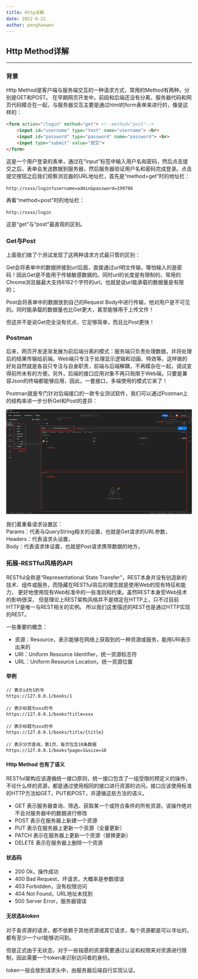```yaml
---
title: Http详解
date: 2022-6-21
author: penghaowen
---
```


## Http Method详解
---

### 背景

Http Method是客户端与服务端交互的一种请求方式，常用的Method有两种，分别是GET和POST。
在早期网页开发中，前段和后端还没有分离，服务器代码和网页代码糅合在一起，与服务器交互主要是通过html的form表单来进行的，像是这样的：

```html
<form action="/login" method="get"> <!--method="post"-->
    <input id="username" type="text" name="username"> <br>
    <input id="password" type="password" name="password"> <br>
    <input type="submit" value="提交">
</form>
```

这是一个用户登录的表单，通过在“input”标签中输入用户名和密码，然后点击提交之后，表单会发送数据到服务器，然后服务器验证用户名和密码完成登录。点击提交按钮之后我们观察浏览器的URL地址栏，首先是“method=get”时的地址栏：

`http://xxxx/login?username=admin&password=199798`

再看“method=post”时的地址栏：

`http://xxxx/login`

这是“get”与“post”最直观的区别。

### Get与Post

上面我们做了个测试发现了这两种请求方式最只管的区别：

Get会将表单中的数据拼接到url后面，直接通过url明文传输，哪怕输入的是密码！因此Get是不能用于传输敏感数据的。同时url的长度是有限制的，常用的Chrome浏览器最大支持8182个字符的url，也就是说url能承载的数据量是有限的；

Post会将表单中的数据放到自己的Request Body中进行传输，他对用户是不可见的。同时能承载的数据量也比Get更大，甚至能够用于上传文件！

但这并不是说Get完全没有优点，它足够简单，而且比Post更快！

### Postman

后来，网页开发逐渐发展为前后端分离的模式：服务端只负责处理数据，并将处理后的结果传输给前端。Web端只专注于处理显示逻辑和动画、特效等。这样做的好处自然就是各自只专注与自身职责，前端与后端解耦，不再糅杂在一起，调试变得前所未有的方便。另外，后端的接口应用对象不再只局限于Web端，只要是兼容Json的终端都能够应用，因此，一套接口，多端使用的模式它来了！

Postman就是专门针对后端接口的一款专业测试软件，我们可以通过Postman上的结构来进一步分析Get和Post的差异：

![](20220626/markdown-img-paste-20220626141026373.png)

我们着重看请求设置区： \
Params：代表与QueryString相关的设置，也就是Get请求的URL参数，\
Headers：代表请求头设置， \
Body：代表请求体设置，也就是Post请求携带数据的地方，

### 拓展-RESTful风格的API

RESTful全称是“Representational State Transfer”，REST本身并没有创造新的技术、组件或服务，而隐藏在RESTful背后的理念就是使用Web的现有特征和能力， 更好地使用现有Web标准中的一些准则和约束。虽然REST本身受Web技术的影响很深， 但是理论上REST架构风格并不是绑定在HTTP上，只不过目前HTTP是唯一与REST相关的实例。 所以我们这里描述的REST也是通过HTTP实现的REST。

一些重要的概念：
- 资源：Resource，表示能够在网络上获取到的一种资源或服务，能用URI表示出来的
- URI：Uniform Resource Identifier，统一资源标志符
- URL：Uniform Resource Location，统一资源位置

#### 举例

```shell
// 表示id为1的书
https://127.0.0.1/books/1

// 表示标题为xxx的书
https://127.0.0.1/books?title=xxx

// 表示标题为xxx的书
https://127.0.0.1/books/title/{title}

// 表示分页查询，第1页，每页包含10条数据
https://127.0.0.1/books?page=1&size=10
```

#### Http Method 也有了语义

RESTful架构应该遵循统一接口原则，统一接口包含了一组受限的预定义的操作，不论什么样的资源，都是通过使用相同的接口进行资源的访问。接口应该使用标准的HTTP方法如GET，PUT和POST，并遵循这些方法的语义。

- GET 表示服务器查询、筛选、获取某一个或符合条件的所有资源，该操作绝对不会对服务器中的数据进行修改
- POST 表示在服务器上新建一个资源
- PUT 表示在服务器上更新一个资源（全量更新）
- PATCH 表示在服务器上更新一个资源（替换更新）
- DELETE 表示在服务器上删除一个资源

#### 状态码

- 200 Ok，操作成功
- 400 Bad Request，坏请求，大概率是参数错误
- 403 Forbidden，没有权限访问
- 404 Not Found，URL地址未找到
- 500 Server Error，服务器错误

#### 无状态&token

对于各资源的请求，都不依赖于其他资源或其它请求，每个资源都是可以寻址的，都有至少一个url能够访问到。

但是正式由于无状态，对于一些铭感的资源需要通过认证和权限来对资源进行限制，因此需要一个token来识别访问者的身份。

token一般会放到请求头中，由服务器后端自行实现认证。
